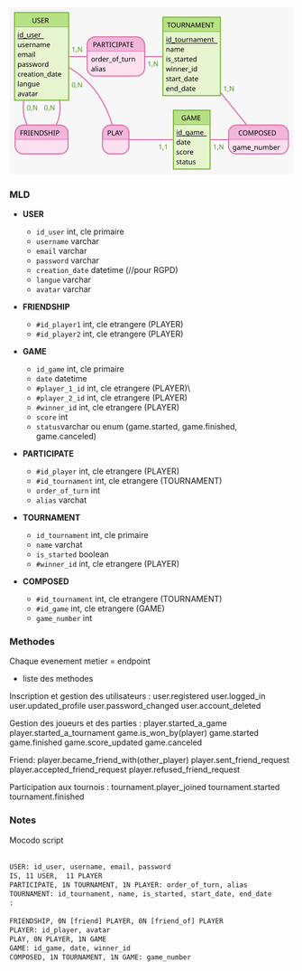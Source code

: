 <img src = "MCD.svg"/>

### MLD 

- **USER**
  - `id_user` int, cle primaire
  - `username` varchar
  - `email` varchar
  - `password` varchar
  - `creation_date` datetime (//pour RGPD)
  - `langue` varchar
  - `avatar` varchar

- **FRIENDSHIP**
  - `#id_player1` int, cle etrangere (PLAYER)
  - `#id_player2` int, cle etrangere (PLAYER)

- **GAME**
  - `id_game` int, cle primaire
  - `date` datetime
  - `#player_1_id` int, cle etrangere (PLAYER)\
  - `#player_2_id` int, cle etrangere (PLAYER)
  - `#winner_id` int, cle etrangere (PLAYER)
  - `score` int
  - `status`varchar ou enum (game.started, game.finished, game.canceled)

- **PARTICIPATE**
  - `#id_player` int, cle etrangere (PLAYER)
  - `#id_tournament` int, cle etrangere (TOURNAMENT)
  - `order_of_turn` int
  - `alias` varchat

- **TOURNAMENT**
  - `id_tournament` int, cle primaire
  - `name` varchat
  - `is_started` boolean
  - `#winner_id` int, cle etrangere (PLAYER)

- **COMPOSED**
  - `#id_tournament` int, cle etrangere (TOURNAMENT)
  - `#id_game` int, cle etrangere (GAME)
  - `game_number` int


### Methodes  
Chaque evenement metier = endpoint

- liste des methodes

Inscription et gestion des utilisateurs :
user.registered
user.logged_in
user.updated_profile
user.password_changed
user.account_deleted

Gestion des joueurs et des parties :
player.started_a_game
player.started_a_tournament
game.is_won_by(player)
game.started
game.finished
game.score_updated
game.canceled

Friend:
player.became_friend_with(other_player)
player.sent_friend_request
player.accepted_friend_request
player.refused_friend_request

Participation aux tournois :
tournament.player_joined
tournament.started
tournament.finished




### Notes  

Mocodo script
```

USER: id_user, username, email, password
IS, 11 USER,  11 PLAYER
PARTICIPATE, 1N TOURNAMENT, 1N PLAYER: order_of_turn, alias
TOURNAMENT: id_tournament, name, is_started, start_date, end_date
:

FRIENDSHIP, 0N [friend] PLAYER, 0N [friend_of] PLAYER
PLAYER: id_player, avatar
PLAY, 0N PLAYER, 1N GAME
GAME: id_game, date, winner_id
COMPOSED, 1N TOURNAMENT, 1N GAME: game_number

```

<!-- ```
USER: id_user, username, email, password, creation_date, langue, avatar
PARTICIPATE, 1N USER, 1N TOURNAMENT: order_of_turn, alias
TOURNAMENT: id_tournament, name, is_started, winner_id, start_date, end_date

FRIENDSHIP, 0N [friend] USER, 0N [friend_of] USER
PLAY, 0N USER, 11 GAME
GAME: id_game, date, score, status
COMPOSED, 1N TOURNAMENT, 1N GAME: game_number


``` -->
